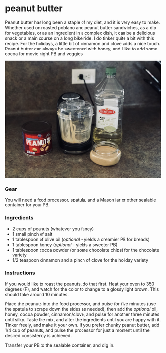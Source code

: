 # peanut butter

Peanut butter has long been a staple of my diet, and it is very easy to make. Whether used on roasted poblano and peanut butter sandwiches, as a dip for vegetables, or as an ingredient in a complex dish, it can be a delicious snack or a main course on a long bike ride. I do tinker quite a bit with this recipe. For the holidays, a little bit of cinnamon and clove adds a nice touch. Peanut butter can always be sweetened with honey, and I like to add some cocoa for movie night PB and veggies.

![](../images/peanut-butter.jpg)

### Gear

You will need a food processor, spatula, and a Mason jar or other sealable container for your PB.

### Ingredients

  * 2 cups of peanuts (whatever you fancy)
  * 1 small pinch of salt
  * 1 tablespoon of olive oil (_optional_ - yields a creamier PB for breads)
  * 1 tablespoon honey (_optional_ - yields a sweeter PB)
  * 1 tablespoon cocoa powder (or some chocolate chips) for the chocolate variety
  * 1/2 teaspoon cinnamon and a pinch of clove for the holiday variety

### Instructions

If you would like to roast the peanuts, do that first. Heat your oven to 350 degrees (F), and watch for the color to change to a glossy light brown. This should take around 10 minutes.

Place the peanuts into the food processor, and pulse for five minutes (use the spatula to scrape down the sides as needed), then add the _optional_ oil, honey, cocoa powder, cinnamon/clove, and pulse for another three minutes until silky. Taste the mix, and alter the ingredients until you are happy with it. Tinker freely, and make it your own. If you prefer chunky peanut butter, add 1/4 cup of peanuts, and pulse the processor for just a moment until the desired consistency is achieved.

Transfer your PB to the sealable container, and dig in.
